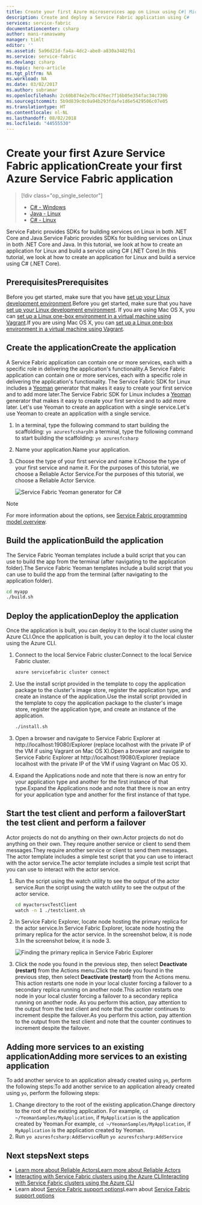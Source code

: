 ```yaml
---
title: Create your first Azure microservices app on Linux using C#| Microsoft Docs
description: Create and deploy a Service Fabric application using C#
services: service-fabric
documentationcenter: csharp
author: mani-ramaswamy
manager: timlt
editor: ''
ms.assetid: 5a96d21d-fa4a-4dc2-abe8-a830a3482fb1
ms.service: service-fabric
ms.devlang: csharp
ms.topic: hero-article
ms.tgt_pltfrm: NA
ms.workload: NA
ms.date: 03/02/2017
ms.author: subramar
ms.openlocfilehash: 2c60b874e2e7bc476ec7f16b05e354fac34c739b
ms.sourcegitcommit: 5b9d839c0c0a94b293fdafe1d6e5429506c07e05
ms.translationtype: HT
ms.contentlocale: nl-NL
ms.lasthandoff: 08/02/2018
ms.locfileid: "44555530"
---
```

# <a name="create-your-first-azure-service-fabric-application"></a><span data-ttu-id="99be1-103">Create your first Azure Service Fabric application</span><span class="sxs-lookup"><span data-stu-id="99be1-103">Create your first Azure Service Fabric application</span></span>
> [!div class="op_single_selector"]
> * [C# - Windows](service-fabric-create-your-first-application-in-visual-studio.md)
> * [Java - Linux](service-fabric-create-your-first-linux-application-with-java.md)
> * [C# - Linux](service-fabric-create-your-first-linux-application-with-csharp.md)
> 
> 

<span data-ttu-id="99be1-107">Service Fabric provides SDKs for building services on Linux in both .NET Core and Java.</span><span class="sxs-lookup"><span data-stu-id="99be1-107">Service Fabric provides SDKs for building services on Linux in both .NET Core and Java.</span></span> <span data-ttu-id="99be1-108">In this tutorial, we look at how to create an application for Linux and build a service using C# (.NET Core).</span><span class="sxs-lookup"><span data-stu-id="99be1-108">In this tutorial, we look at how to create an application for Linux and build a service using C# (.NET Core).</span></span>

## <a name="prerequisites"></a><span data-ttu-id="99be1-109">Prerequisites</span><span class="sxs-lookup"><span data-stu-id="99be1-109">Prerequisites</span></span>
<span data-ttu-id="99be1-110">Before you get started, make sure that you have [set up your Linux development environment](service-fabric-get-started-linux.md).</span><span class="sxs-lookup"><span data-stu-id="99be1-110">Before you get started, make sure that you have [set up your Linux development environment](service-fabric-get-started-linux.md).</span></span> <span data-ttu-id="99be1-111">If you are using Mac OS X, you can [set up a Linux one-box environment in a virtual machine using Vagrant](service-fabric-get-started-mac.md).</span><span class="sxs-lookup"><span data-stu-id="99be1-111">If you are using Mac OS X, you can [set up a Linux one-box environment in a virtual machine using Vagrant](service-fabric-get-started-mac.md).</span></span>

## <a name="create-the-application"></a><span data-ttu-id="99be1-112">Create the application</span><span class="sxs-lookup"><span data-stu-id="99be1-112">Create the application</span></span>
<span data-ttu-id="99be1-113">A Service Fabric application can contain one or more services, each with a specific role in delivering the application's functionality.</span><span class="sxs-lookup"><span data-stu-id="99be1-113">A Service Fabric application can contain one or more services, each with a specific role in delivering the application's functionality.</span></span> <span data-ttu-id="99be1-114">The Service Fabric SDK for Linux includes a [Yeoman](http://yeoman.io/) generator that makes it easy to create your first service and to add more later.</span><span class="sxs-lookup"><span data-stu-id="99be1-114">The Service Fabric SDK for Linux includes a [Yeoman](http://yeoman.io/) generator that makes it easy to create your first service and to add more later.</span></span> <span data-ttu-id="99be1-115">Let's use Yeoman to create an application with a single service.</span><span class="sxs-lookup"><span data-stu-id="99be1-115">Let's use Yeoman to create an application with a single service.</span></span>

1. <span data-ttu-id="99be1-116">In a terminal, type the following command to start building the scaffolding: `yo azuresfcsharp`</span><span class="sxs-lookup"><span data-stu-id="99be1-116">In a terminal, type the following command to start building the scaffolding: `yo azuresfcsharp`</span></span>
2. <span data-ttu-id="99be1-117">Name your application.</span><span class="sxs-lookup"><span data-stu-id="99be1-117">Name your application.</span></span>
3. <span data-ttu-id="99be1-118">Choose the type of your first service and name it.</span><span class="sxs-lookup"><span data-stu-id="99be1-118">Choose the type of your first service and name it.</span></span> <span data-ttu-id="99be1-119">For the purposes of this tutorial, we choose a Reliable Actor Service.</span><span class="sxs-lookup"><span data-stu-id="99be1-119">For the purposes of this tutorial, we choose a Reliable Actor Service.</span></span>
   
   ![Service Fabric Yeoman generator for C#][sf-yeoman]

> [!NOTE]
> For more information about the options, see [Service Fabric programming model overview](service-fabric-choose-framework.md).
> 
> 

## <a name="build-the-application"></a><span data-ttu-id="99be1-122">Build the application</span><span class="sxs-lookup"><span data-stu-id="99be1-122">Build the application</span></span>
<span data-ttu-id="99be1-123">The Service Fabric Yeoman templates include a build script that you can use to build the app from the terminal (after navigating to the application folder).</span><span class="sxs-lookup"><span data-stu-id="99be1-123">The Service Fabric Yeoman templates include a build script that you can use to build the app from the terminal (after navigating to the application folder).</span></span>

  ```sh
 cd myapp 
 ./build.sh 
  ```

## <a name="deploy-the-application"></a><span data-ttu-id="99be1-124">Deploy the application</span><span class="sxs-lookup"><span data-stu-id="99be1-124">Deploy the application</span></span>
<span data-ttu-id="99be1-125">Once the application is built, you can deploy it to the local cluster using the Azure CLI.</span><span class="sxs-lookup"><span data-stu-id="99be1-125">Once the application is built, you can deploy it to the local cluster using the Azure CLI.</span></span>

1. <span data-ttu-id="99be1-126">Connect to the local Service Fabric cluster.</span><span class="sxs-lookup"><span data-stu-id="99be1-126">Connect to the local Service Fabric cluster.</span></span>
   
    ```sh
    azure servicefabric cluster connect
    ```
2. <span data-ttu-id="99be1-127">Use the install script provided in the template to copy the application package to the cluster's image store, register the application type, and create an instance of the application.</span><span class="sxs-lookup"><span data-stu-id="99be1-127">Use the install script provided in the template to copy the application package to the cluster's image store, register the application type, and create an instance of the application.</span></span>
   
    ```bash
    ./install.sh
    ```
3. <span data-ttu-id="99be1-128">Open a browser and navigate to Service Fabric Explorer at http://localhost:19080/Explorer (replace localhost with the private IP of the VM if using Vagrant on Mac OS X).</span><span class="sxs-lookup"><span data-stu-id="99be1-128">Open a browser and navigate to Service Fabric Explorer at http://localhost:19080/Explorer (replace localhost with the private IP of the VM if using Vagrant on Mac OS X).</span></span>
4. <span data-ttu-id="99be1-129">Expand the Applications node and note that there is now an entry for your application type and another for the first instance of that type.</span><span class="sxs-lookup"><span data-stu-id="99be1-129">Expand the Applications node and note that there is now an entry for your application type and another for the first instance of that type.</span></span>

## <a name="start-the-test-client-and-perform-a-failover"></a><span data-ttu-id="99be1-130">Start the test client and perform a failover</span><span class="sxs-lookup"><span data-stu-id="99be1-130">Start the test client and perform a failover</span></span>
<span data-ttu-id="99be1-131">Actor projects do not do anything on their own.</span><span class="sxs-lookup"><span data-stu-id="99be1-131">Actor projects do not do anything on their own.</span></span> <span data-ttu-id="99be1-132">They require another service or client to send them messages.</span><span class="sxs-lookup"><span data-stu-id="99be1-132">They require another service or client to send them messages.</span></span> <span data-ttu-id="99be1-133">The actor template includes a simple test script that you can use to interact with the actor service.</span><span class="sxs-lookup"><span data-stu-id="99be1-133">The actor template includes a simple test script that you can use to interact with the actor service.</span></span>

1. <span data-ttu-id="99be1-134">Run the script using the watch utility to see the output of the actor service.</span><span class="sxs-lookup"><span data-stu-id="99be1-134">Run the script using the watch utility to see the output of the actor service.</span></span>
   
    ```bash
    cd myactorsvcTestClient
    watch -n 1 ./testclient.sh
    ```
2. <span data-ttu-id="99be1-135">In Service Fabric Explorer, locate node hosting the primary replica for the actor service.</span><span class="sxs-lookup"><span data-stu-id="99be1-135">In Service Fabric Explorer, locate node hosting the primary replica for the actor service.</span></span> <span data-ttu-id="99be1-136">In the screenshot below, it is node 3.</span><span class="sxs-lookup"><span data-stu-id="99be1-136">In the screenshot below, it is node 3.</span></span>
   
    ![Finding the primary replica in Service Fabric Explorer][sfx-primary]
3. <span data-ttu-id="99be1-138">Click the node you found in the previous step, then select **Deactivate (restart)** from the Actions menu.</span><span class="sxs-lookup"><span data-stu-id="99be1-138">Click the node you found in the previous step, then select **Deactivate (restart)** from the Actions menu.</span></span> <span data-ttu-id="99be1-139">This action restarts one node in your local cluster forcing a failover to a secondary replica running on another node.</span><span class="sxs-lookup"><span data-stu-id="99be1-139">This action restarts one node in your local cluster forcing a failover to a secondary replica running on another node.</span></span> <span data-ttu-id="99be1-140">As you perform this action, pay attention to the output from the test client and note that the counter continues to increment despite the failover.</span><span class="sxs-lookup"><span data-stu-id="99be1-140">As you perform this action, pay attention to the output from the test client and note that the counter continues to increment despite the failover.</span></span>

## <a name="adding-more-services-to-an-existing-application"></a><span data-ttu-id="99be1-141">Adding more services to an existing application</span><span class="sxs-lookup"><span data-stu-id="99be1-141">Adding more services to an existing application</span></span>

<span data-ttu-id="99be1-142">To add another service to an application already created using `yo`, perform the following steps:</span><span class="sxs-lookup"><span data-stu-id="99be1-142">To add another service to an application already created using `yo`, perform the following steps:</span></span> 
1. <span data-ttu-id="99be1-143">Change directory to the root of the existing application.</span><span class="sxs-lookup"><span data-stu-id="99be1-143">Change directory to the root of the existing application.</span></span>  <span data-ttu-id="99be1-144">For example, `cd ~/YeomanSamples/MyApplication`, if `MyApplication` is the application created by Yeoman.</span><span class="sxs-lookup"><span data-stu-id="99be1-144">For example, `cd ~/YeomanSamples/MyApplication`, if `MyApplication` is the application created by Yeoman.</span></span>
2. <span data-ttu-id="99be1-145">Run `yo azuresfcsharp:AddService`</span><span class="sxs-lookup"><span data-stu-id="99be1-145">Run `yo azuresfcsharp:AddService`</span></span>

## <a name="next-steps"></a><span data-ttu-id="99be1-146">Next steps</span><span class="sxs-lookup"><span data-stu-id="99be1-146">Next steps</span></span>
* [<span data-ttu-id="99be1-147">Learn more about Reliable Actors</span><span class="sxs-lookup"><span data-stu-id="99be1-147">Learn more about Reliable Actors</span></span>](service-fabric-reliable-actors-introduction.md)
* [<span data-ttu-id="99be1-148">Interacting with Service Fabric clusters using the Azure CLI</span><span class="sxs-lookup"><span data-stu-id="99be1-148">Interacting with Service Fabric clusters using the Azure CLI</span></span>](service-fabric-azure-cli.md)
* <span data-ttu-id="99be1-149">Learn about [Service Fabric support options](service-fabric-support.md)</span><span class="sxs-lookup"><span data-stu-id="99be1-149">Learn about [Service Fabric support options](service-fabric-support.md)</span></span>

<!-- Images -->
[sf-yeoman]: https://docstestmedia1.blob.core.windows.net/azure-media/articles/service-fabric/media/service-fabric-create-your-first-linux-application-with-csharp/yeoman-csharp.png
[sfx-primary]: https://docstestmedia1.blob.core.windows.net/azure-media/articles/service-fabric/media/service-fabric-create-your-first-linux-application-with-csharp/sfx-primary.png



